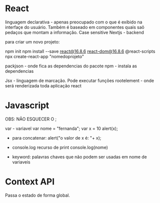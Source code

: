 # React

linguagem declarativa - apenas preocupado com o que é 
exibido na interfaçe do usuário. Também é baseado em componentes
quais saõ pedaços que montam a informação. Case sensitive
Nextjs - backend

para criar um novo projeto:

npm init 
npm install --save react@16.8.6 react-dom@16.8.6 @react-scripts
npx create-react-app "nomedoprojeto"

packjson - onde fica as dependencias do pacote 
npm - instala as dependencias

Jsx - linguagem de marcação. Pode executar funções 
rootelement - onde será renderizada toda aplicação react

# Javascript
OBS: NÃO ESQUECER O ;

var - variavel 
var nome = "fernanda"; 
var x = 10
alert(x); 

- para concatenar: 
alert("o valor de x é: "+ x);

- console.log 
recurso de print
console.log(nome)

- keyword: palavras chaves que não podem ser usadas em nome de variaveis


# Context API
Passa o estado de forma global. 